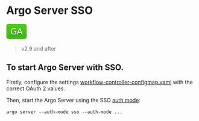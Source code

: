 # Argo Server SSO

![GA](assets/ga.svg)

> v2.9 and after

## To start Argo Server with SSO.

Firstly, configure the settings [workflow-controller-configmap.yaml](workflow-controller-configmap.yaml) with the correct OAuth 2 values.

Then, start the Argo Server using the SSO [auth mode](argo-server-auth-mode.md):

```
argo server --auth-mode sso --auth-mode ...
```
